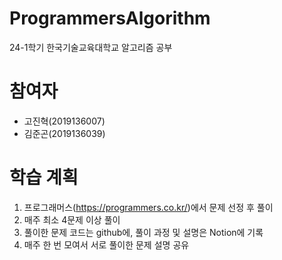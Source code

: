 # ProgrammersAlgorithm
24-1학기 한국기술교육대학교 알고리즘 공부
  

# 참여자
- 고진혁(2019136007)
- 김준곤(2019136039)
  

# 학습 계획
1. 프로그래머스(<https://programmers.co.kr/>)에서 문제 선정 후 풀이
2. 매주 최소 4문제 이상 풀이
3. 풀이한 문제 코드는 github에, 풀이 과정 및 설명은 Notion에 기록
4. 매주 한 번 모여서 서로 풀이한 문제 설명 공유
  
